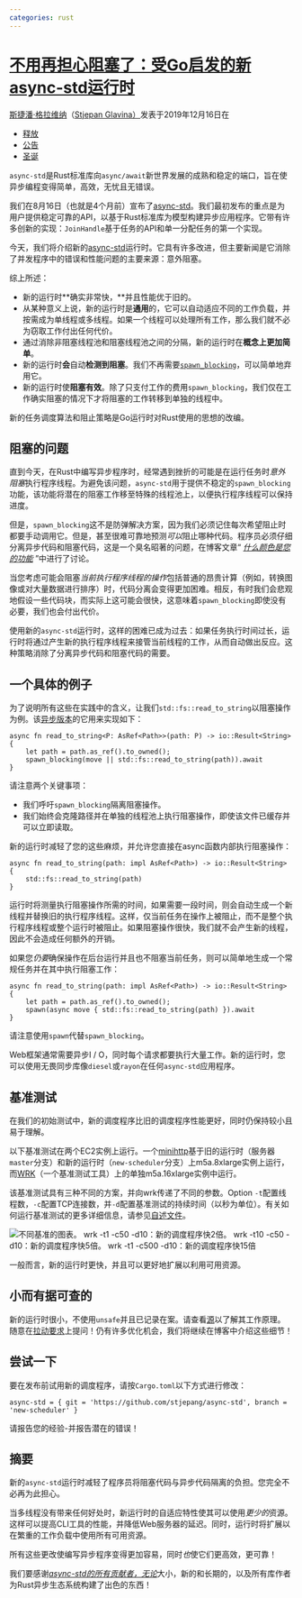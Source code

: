 ```yaml
---
categories: rust
---
```

# [不用再担心阻塞了：受Go启发的新async-std运行时](https://async.rs/blog/stop-worrying-about-blocking-the-new-async-std-runtime/)

[斯捷潘·格拉维纳](https://twitter.com/stjepang)（[Stjepan Glavina）](https://twitter.com/stjepang)发表于2019年12月16日在

- [释放](https://async.rs/blog/tags/release)
- [公告](https://async.rs/blog/tags/announcement)
- [圣诞](https://async.rs/blog/tags/christmas)

`async-std`是Rust标准库向`async/await`新世界发展的成熟和稳定的端口，旨在使异步编程变得简单，高效，无忧且无错误。

我们在8月16日（也就是4个月前）宣布了[async-std](https://async.rs/)。我们最初发布的重点是为用户提供稳定可靠的API，以基于Rust标准库为模型构建异步应用程序。它带有许多创新的实现：`JoinHandle`基于任务的API和单一分配任务的第一个实现。

今天，我们将介绍新的[async-std](https://async.rs/)运行时。它具有许多改进，但主要新闻是它消除了并发程序中的错误和性能问题的主要来源：意外阻塞。

综上所述：

- 新的运行时**确实非常快，**并且性能优于旧的。
- 从某种意义上说，新的运行时是**通用**的，它可以自动适应不同的工作负载，并按需成为单线程或多线程。如果一个线程可以处理所有工作，那么我们就不必为窃取工作付出任何代价。
- 通过消除非阻塞线程池和阻塞线程池之间的分隔，新的运行时在**概念上更加简单**。
- 新的运行时**会**自动**检测到阻塞**。我们不再需要[`spawn_blocking`](https://docs.rs/async-std/1.2.0/async_std/task/fn.spawn_blocking.html)，可以简单地弃用它。
- 新的运行时使**阻塞有效**。除了只支付工作的费用`spawn_blocking`，我们仅在工作确实阻塞的情况下才将阻塞的工作转移到单独的线程中。

新的任务调度算法和阻止策略是Go运行时对Rust使用的思想的改编。

## 阻塞的问题

直到今天，在Rust中编写异步程序时，经常遇到挫折的可能是在运行任务时*意外* *阻塞*执行程序线程。为避免该问题，`async-std`用于提供不稳定的`spawn_blocking`功能，该功能将潜在的阻塞工作移至特殊的线程池上，以便执行程序线程可以保持进度。

但是，`spawn_blocking`这不是防弹解决方案，因为我们必须记住每次希望阻止时都要手动调用它。但是，甚至很难可靠地预测*可以*阻止哪种代码。程序员必须仔细分离异步代码和阻塞代码，这是一个臭名昭著的问题，在博客文章“ [*什么颜色是您的功能*](https://journal.stuffwithstuff.com/2015/02/01/what-color-is-your-function/) ”中进行了讨论。

当您考虑可能会阻塞*当前执行程序线程的操作*包括普通的昂贵计算（例如，转换图像或对大量数据进行排序）时，代码分离会变得更加困难。相反，有时我们会悲观地假设一些代码块，而实际上这可能会很快，这意味着`spawn_blocking`即使没有必要，我们也会付出代价。

使用新的`async-std`运行时，这样的困难已成为过去：如果任务执行时间过长，运行时将通过产生新的执行程序线程来接管当前线程的工作，从而自动做出反应。这种策略消除了分离异步代码和阻塞代码的需要。

## 一个具体的例子

为了说明所有这些在实践中的含义，让我们`std::fs::read_to_string`以阻塞操作为例。该[异步版本](https://docs.rs/async-std/1.3.0/async_std/fs/fn.read_to_string.html)的它用来实现如下：

```
async fn read_to_string<P: AsRef<Path>>(path: P) -> io::Result<String> {
    let path = path.as_ref().to_owned();
    spawn_blocking(move || std::fs::read_to_string(path)).await
}
```

请注意两个关键事项：

- 我们呼吁`spawn_blocking`隔离阻塞操作。
- 我们始终会克隆路径并在单独的线程池上执行阻塞操作，即使该文件已缓存并可以立即读取。

新的运行时减轻了您的这些麻烦，并允许您直接在async函数内部执行阻塞操作：

```
async fn read_to_string(path: impl AsRef<Path>) -> io::Result<String> {
    std::fs::read_to_string(path)
}
```

运行时将测量执行阻塞操作所需的时间，如果需要一段时间，则会自动生成一个新线程并替换旧的执行程序线程。这样，仅当前任务在操作上被阻止，而不是整个执行程序线程或整个运行时被阻止。如果阻塞操作很快，我们就不会产生新的线程，因此不会造成任何额外的开销。

如果您*仍要*确保操作在后台运行并且也不阻塞当前任务，则可以简单地生成一个常规任务并在其中执行阻塞工作：

```
async fn read_to_string(path: impl AsRef<Path>) -> io::Result<String> {
    let path = path.as_ref().to_owned();
    spawn(async move { std::fs::read_to_string(path) }).await
}
```

请注意使用`spawn`代替`spawn_blocking`。

Web框架通常需要异步I / O，同时每个请求都要执行大量工作。新的运行时，您可以使用无畏同步库像`diesel`或`rayon`在任何`async-std`应用程序。

## 基准测试

在我们的初始测试中，新的调度程序比旧的调度程序性能更好，同时仍保持较小且易于理解。

以下基准测试在两个EC2实例上运行。一个[minihttp](https://github.com/stjepang/minihttp)基于旧的运行时（服务器`master`分支）和新的运行时（`new-scheduler`分支）上m5a.8xlarge实例上运行，而[WRK](https://github.com/wg/wrk)（一个基准测试工具）上的单独m5a.16xlarge实例中运行。

该基准测试具有三种不同的方案，并向wrk传递了不同的参数。Option `-t`配置线程数，`-c`配置TCP连接数，并`-d`配置基准测试的持续时间（以秒为单位）。有关如何运行基准测试的更多详细信息，请参见[自述文件](https://github.com/stjepang/minihttp/blob/master/README.md)。

![不同基准的图表。 wrk -t1 -c50 -d10：新的调度程序快2倍。 wrk -t10 -c50 -d10：新的调度程序快5倍。 wrk -t1 -c500 -d10：新的调度程序快15倍](https://async.rs/images/async-std-http-benchmark-new-vs-old-scheduler.svg)

一般而言，新的运行时更快，并且可以更好地扩展以利用可用资源。

## 小而有据可查的

新的运行时很小，不使用`unsafe`并且已记录在案。请查看[源](https://github.com/stjepang/async-std/tree/new-scheduler/src/rt)以了解其工作原理。随意在[拉动要求](https://github.com/async-rs/async-std/pull/631)上提问！仍有许多优化机会，我们将继续在博客中介绍这些细节！

## 尝试一下

要在发布前试用新的调度程序，请按`Cargo.toml`以下方式进行修改：

```
async-std = { git = 'https://github.com/stjepang/async-std', branch = 'new-scheduler' }
```

请报告您的经验-并报告潜在的错误！

## 摘要

新的`async-std`运行时减轻了程序员将阻塞代码与异步代码隔离的负担。您完全不必再为此担心。

当多线程没有带来任何好处时，新运行时的自适应特性使其可以使用*更少的*资源。这样可以提高CLI工具的性能，并降低Web服务器的延迟。同时，运行时将扩展以在繁重的工作负载中使用所有可用资源。

所有这些更改使编写异步程序变得更加容易，同时*也*使它们更高效，更可靠！

我们要感谢[*async-std的所有贡献者，无论*](https://github.com/async-rs/async-std/graphs/contributors)大小，新的和长期的，以及所有库作者为Rust异步生态系统构建了出色的东西！
